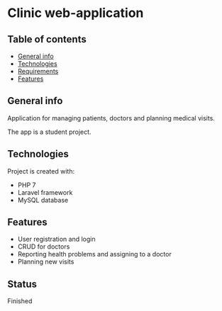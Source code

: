# Clinic web-application

## Table of contents
* [General info](#general-info)
* [Technologies](#technologies)
* [Requirements](#requirements)
* [Features](#features)

## General info
Application for managing patients, doctors and planning medical visits.

The app is a student project.

## Technologies
Project is created with:
* PHP 7
* Laravel framework
* MySQL database

## Features
* User registration and login
* CRUD for doctors
* Reporting health problems and assigning to a doctor
* Planning new visits

## Status
Finished
